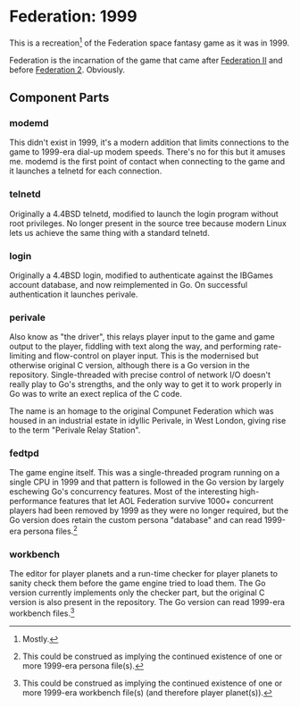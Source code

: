 # Federation: 1999

This is a recreation[^1] of the Federation space fantasy game as it was in 1999.

Federation is the incarnation of the game that came after [Federation II][wiki] and before [Federation 2][wiki]. Obviously.

[wiki]: https://en.wikipedia.org/wiki/Federation_II

[^1]: Mostly.

## Component Parts

### modemd

This didn't exist in 1999, it's a modern addition that limits connections to the game to 1999-era dial-up modem speeds. There's no for this but it amuses me. modemd is the first point of contact when connecting to the game and it launches a telnetd for each connection.

### telnetd

Originally a 4.4BSD telnetd, modified to launch the login program without root privileges. No longer present in the source tree because modern Linux lets us achieve the same thing with a standard telnetd.

### login

Originally a 4.4BSD login, modified to authenticate against the IBGames account database, and now reimplemented in Go. On successful authentication it launches perivale.

### perivale

Also know as "the driver", this relays player input to the game and game output to the player, fiddling with text along the way, and performing rate-limiting and flow-control on player input. This is the modernised but otherwise original C version, although there is a Go version in the repository. Single-threaded with precise control of network I/O doesn't really play to Go's strengths, and the only way to get it to work properly in Go was to write an exect replica of the C code.

The name is an homage to the original Compunet Federation which was housed in an industrial estate in idyllic Perivale, in West London, giving rise to the term "Perivale Relay Station".

### fedtpd

The game engine itself. This was a single-threaded program running on a single CPU in 1999  and that pattern is followed in the Go version by largely eschewing Go's concurrency features. Most of the interesting high-performance features that let AOL Federation survive 1000+ concurrent players had been removed by 1999 as they were no longer required, but the Go version does retain the custom persona "database" and can read 1999-era persona files.[^2]

[^2]: This could be construed as implying the continued existence of one or more 1999-era persona file(s).

### workbench

The editor for player planets and a run-time checker for player planets to sanity check them before the game engine tried to load them. The Go version currently implements only the checker part, but the original C version is also present in the repository. The Go version can read 1999-era workbench files.[^3]

[^3]: This could be construed as implying the continued existence of one or more 1999-era workbench file(s) (and therefore player planet(s)).
